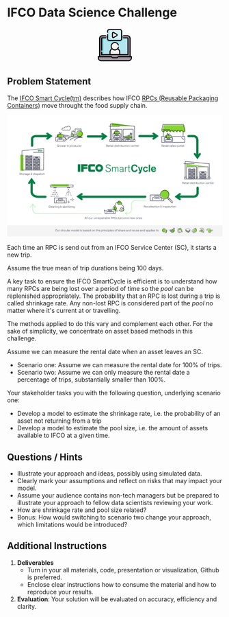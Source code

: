 # IFCO Data Science Challenge

<p align="center">
  <img src=".images/video-call.png" alt="ifco data science test challenge" width="80" height="80">
</p>

## Problem Statement

The [IFCO Smart Cycle(tm)](https://www.ifco.com/the-ifco-way/ifco-smartcycle/) describes how IFCO [RPCs (Reusable Packaging Containers)](https://www.ifco.com/explore-our-products/) move throught the food supply chain.

![IFCO Smart Cycle](.images/smartcycle.png)

Each time an RPC is send out from an IFCO Service Center (SC), it starts a new trip.

Assume the true mean of trip durations being 100 days.

A key task to ensure the IFCO SmartCycle is efficient is to understand how many RPCs are being lost over a period of time so the _pool_ can be replenished appropriately. The probability that an RPC is lost during a trip is called shrinkage rate. Any non-lost RPC is considered part of the _pool_ no matter where it's current at or travelling.

The methods applied to do this vary and complement each other. For the sake of simplicity, we concentrate on asset based methods in this challenge.

Assume we can measure the rental date when an asset leaves an SC.

- Scenario one: Assume we can measure the rental date for 100% of trips.
- Scenario two: Assume we can only measure the rental date a percentage of trips, substantially smaller than 100%.

Your stakeholder tasks you with the following question, underlying scenario one:

- Develop a model to estimate the shrinkage rate, i.e. the probability of an asset not returning from a trip
- Develop a model to estimate the pool size, i.e. the amount of assets available to IFCO at a given time.

## Questions / Hints

- Illustrate your approach and ideas, possibly using simulated data.
- Clearly mark your assumptions and reflect on risks that may impact your model.
- Assume your audience contains non-tech managers but be prepared to illustrate your approach to fellow data scientists reviewing your work.
- How are shrinkage rate and pool size related?
- Bonus: How would switching to scenario two change your approach, which limitations would be introduced?

## Additional Instructions

1. **Deliverables**
   - Turn in your all materials, code, presentation or visualization, Github is preferred.
   - Enclose clear instructions how to consume the material and how to reproduce your results.
2. **Evaluation**: Your solution will be evaluated on accuracy, efficiency and clarity.
